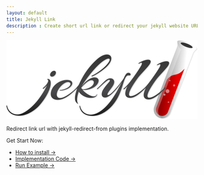 ```yaml
---
layout: default
title: Jekyll Link
description : Create short url link or redirect your jekyll website URL link.
---
```


![jekyll redirect form plugins](assets/jekyll.svg)

Redirect link url with jekyll-redirect-from plugins implementation.

Get Start Now:

- [How to install →](/how)
- [Implementation Code →](/implementation)
- [Run Example →](/example)